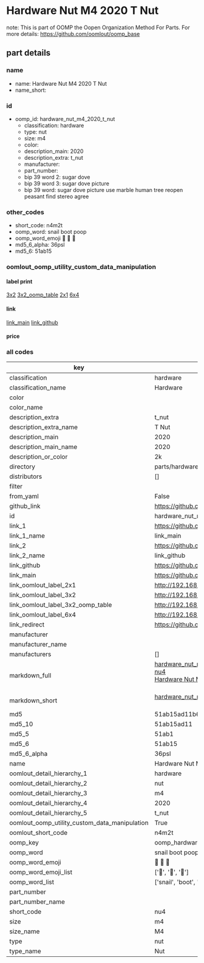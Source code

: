 # Hardware Nut M4 2020 T Nut  

note: This is part of OOMP the Oopen Organization Method For Parts. For more details: https://github.com/oomlout/oomp_base

##  part details
  







### name
* name: Hardware Nut M4 2020 T Nut
* name_short: 
### id
* oomp_id: hardware_nut_m4_2020_t_nut
  * classification: hardware
  * type: nut
  * size: m4
  * color: 
  * description_main: 2020
  * description_extra: t_nut
  * manufacturer: 
  * part_number: 
  * bip 39 word 2: sugar dove
  * bip 39 word 3: sugar dove picture
  * bip 39 word: sugar dove picture use marble human tree reopen peasant find stereo agree

### other_codes
* short_code: n4m2t
* oomp_word: snail boot poop
* oomp_word_emoji :snail: :boot: :poop:
* md5_6_alpha: 36psl
* md5_6: 51ab15






### oomlout_oomp_utility_custom_data_manipulation
#### label print
[3x2](http://192.168.1.245:1112/?label=oomp%2036psl)
[3x2_oomp_table](http://192.168.1.108:1112/?label=oomp%2036psl)
[2x1](http://192.168.1.242:1112/?label=oomp%2036psl)
[6x4](http://192.168.1.55:1112/?label=oomp%2036psl)    

#### link

[link_main](https://github.com/oomlout/oomlout_oomp_version_1_messy/tree/main/parts/hardware_nut_m4_2020_t_nut) [link_github](https://github.com/oomlout/oomlout_oomp_version_1_messy/tree/main/parts/hardware_nut_m4_2020_t_nut)                             

#### price







### all codes 
| key | value |  
| --- | --- |  
| classification | hardware |  
| classification_name | Hardware |  
| color |  |  
| color_name |  |  
| description_extra | t_nut |  
| description_extra_name | T Nut |  
| description_main | 2020 |  
| description_main_name | 2020 |  
| description_or_color | 2k |  
| directory | parts/hardware_nut_m4_2020_t_nut |  
| distributors | [] |  
| filter |  |  
| from_yaml | False |  
| github_link | https://github.com/oomlout/oomlout_oomp_part_src/tree/main/parts/hardware_nut_m4_2020_t_nut |  
| id | hardware_nut_m4_2020_t_nut |  
| link_1 | https://github.com/oomlout/oomlout_oomp_version_1_messy/tree/main/parts/hardware_nut_m4_2020_t_nut |  
| link_1_name | link_main |  
| link_2 | https://github.com/oomlout/oomlout_oomp_version_1_messy/tree/main/parts/hardware_nut_m4_2020_t_nut |  
| link_2_name | link_github |  
| link_github | https://github.com/oomlout/oomlout_oomp_version_1_messy/tree/main/parts/hardware_nut_m4_2020_t_nut |  
| link_main | https://github.com/oomlout/oomlout_oomp_version_1_messy/tree/main/parts/hardware_nut_m4_2020_t_nut |  
| link_oomlout_label_2x1 | http://192.168.1.242:1112/?label=oomp%2036psl |  
| link_oomlout_label_3x2 | http://192.168.1.245:1112/?label=oomp%2036psl |  
| link_oomlout_label_3x2_oomp_table | http://192.168.1.108:1112/?label=oomp%2036psl |  
| link_oomlout_label_6x4 | http://192.168.1.55:1112/?label=oomp%2036psl |  
| link_redirect | https://github.com/oomlout/oomlout_oomp_version_1_messy/tree/main/parts/hardware_nut_m4_2020_t_nut |  
| manufacturer |  |  
| manufacturer_name |  |  
| manufacturers | [] |  
| markdown_full | [hardware_nut_m4_2020_t_nut](none)<br>[nu4](none)<br>[Hardware Nut M4 2020 T Nut](none)<br><br> |  
| markdown_short | [hardware_nut_m4_2020_t_nut](none)<br><br> |  
| md5 | 51ab15ad11b67cfdbb43defb489076c6 |  
| md5_10 | 51ab15ad11 |  
| md5_5 | 51ab1 |  
| md5_6 | 51ab15 |  
| md5_6_alpha | 36psl |  
| name | Hardware Nut M4 2020 T Nut |  
| oomlout_detail_hierarchy_1 | hardware |  
| oomlout_detail_hierarchy_2 | nut |  
| oomlout_detail_hierarchy_3 | m4 |  
| oomlout_detail_hierarchy_4 | 2020 |  
| oomlout_detail_hierarchy_5 | t_nut |  
| oomlout_oomp_utility_custom_data_manipulation | True |  
| oomlout_short_code | n4m2t |  
| oomp_key | oomp_hardware_nut_m4_2020_t_nut |  
| oomp_word | snail boot poop |  
| oomp_word_emoji | :snail: :boot: :poop: |  
| oomp_word_emoji_list | [':snail:', ':boot:', ':poop:'] |  
| oomp_word_list | ['snail', 'boot', 'poop'] |  
| part_number |  |  
| part_number_name |  |  
| short_code | nu4 |  
| size | m4 |  
| size_name | M4 |  
| type | nut |  
| type_name | Nut |  
